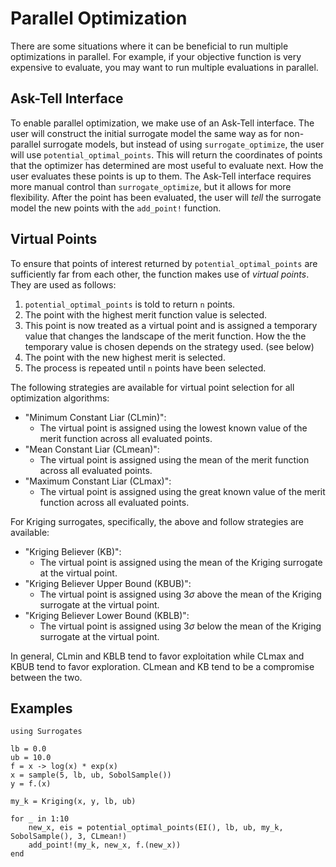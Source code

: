 # Parallel Optimization

There are some situations where it can be beneficial to run multiple optimizations in parallel. For example, if your objective function is very expensive to evaluate, you may want to run multiple evaluations in parallel. 

## Ask-Tell Interface

To enable parallel optimization, we make use of an Ask-Tell interface. The user will construct the initial surrogate model the same way as for non-parallel surrogate models, but instead of using `surrogate_optimize`, the user will use `potential_optimal_points`. This will return the coordinates of points that the optimizer has determined are most useful to evaluate next. How the user evaluates these points is up to them. The Ask-Tell interface requires more manual control than `surrogate_optimize`, but it allows for more flexibility. After the point has been evaluated, the user will *tell* the surrogate model the new points with the `add_point!` function.

## Virtual Points

To ensure that points of interest returned by `potential_optimal_points` are sufficiently far from each other, the function makes use of *virtual points*. They are used as follows:
1. `potential_optimal_points` is told to return `n` points.
2. The point with the highest merit function value is selected.
3. This point is now treated as a virtual point and is assigned a temporary value that changes the landscape of the merit function. How the the temporary value is chosen depends on the strategy used. (see below)
4. The point with the new highest merit is selected.
5. The process is repeated until `n` points have been selected.

The following strategies are available for virtual point selection for all optimization algorithms:

- "Minimum Constant Liar (CLmin)":
  - The virtual point is assigned using the lowest known value of the merit function across all evaluated points.
- "Mean Constant Liar (CLmean)":
  - The virtual point is assigned using the mean of the merit function across all evaluated points.
- "Maximum Constant Liar (CLmax)":
  - The virtual point is assigned using the great known value of the merit function across all evaluated points.

For Kriging surrogates, specifically, the above and follow strategies are available:  

- "Kriging Believer (KB)":
  - The virtual point is assigned using the mean of the Kriging surrogate at the virtual point.
- "Kriging Believer Upper Bound (KBUB)":
  - The virtual point is assigned using 3$\sigma$ above the mean of the Kriging surrogate at the virtual point.
- "Kriging Believer Lower Bound (KBLB)":
  - The virtual point is assigned using 3$\sigma$ below the mean of the Kriging surrogate at the virtual point.


In general, CLmin and KBLB tend to favor exploitation while CLmax and KBUB tend to favor exploration. CLmean and KB tend to be a compromise between the two.

## Examples

```@example
using Surrogates

lb = 0.0
ub = 10.0
f = x -> log(x) * exp(x)
x = sample(5, lb, ub, SobolSample())
y = f.(x)

my_k = Kriging(x, y, lb, ub)

for _ in 1:10
    new_x, eis = potential_optimal_points(EI(), lb, ub, my_k, SobolSample(), 3, CLmean!)
    add_point!(my_k, new_x, f.(new_x))
end
```
